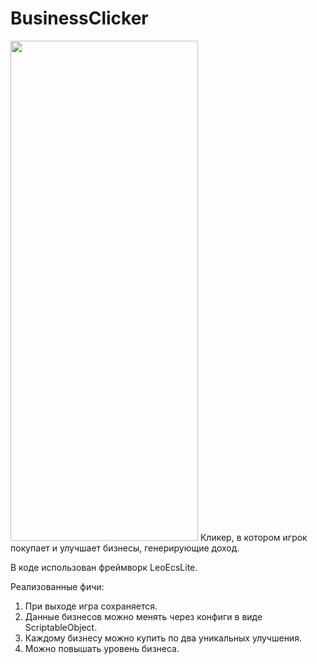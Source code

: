 # BusinessClicker
<img src="[http://url.to/image.png](https://github.com/user-attachments/assets/db42973d-39b8-43cb-9c8b-68dd905a075e)" width="300" height="800">
Кликер, в котором игрок покупает и улучшает бизнесы, генерирующие доход. 

В коде использован фреймворк LeoEcsLite.

Реализованные фичи:
1. При выходе игра сохраняется.
2. Данные бизнесов можно менять через конфиги в виде ScriptableObject.
3. Каждому бизнесу можно купить по два уникальных улучшения.
4. Можно повышать уровень бизнеса.
